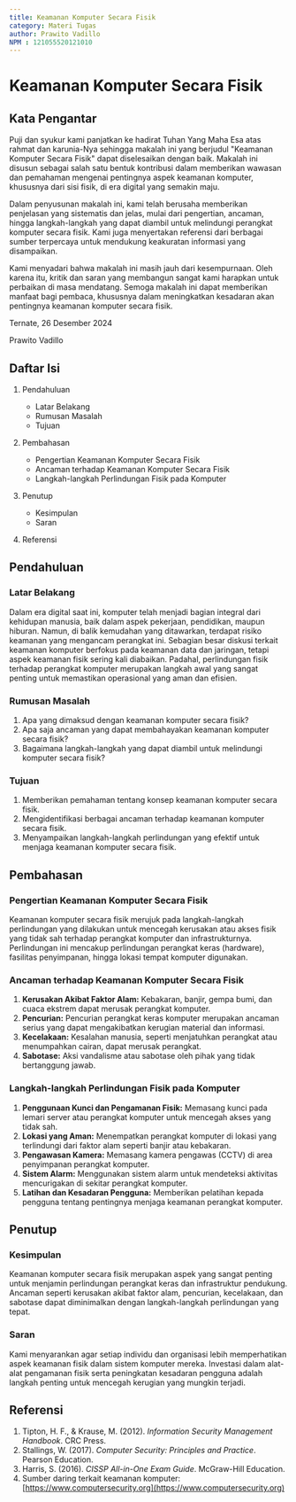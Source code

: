 ```yaml
---
title: Keamanan Komputer Secara Fisik
category: Materi Tugas
author: Prawito Vadillo
NPM : 121055520121010
---
```

# Keamanan Komputer Secara Fisik

## Kata Pengantar

Puji dan syukur kami panjatkan ke hadirat Tuhan Yang Maha Esa atas rahmat dan karunia-Nya sehingga makalah ini yang berjudul "Keamanan Komputer Secara Fisik" dapat diselesaikan dengan baik. Makalah ini disusun sebagai salah satu bentuk kontribusi dalam memberikan wawasan dan pemahaman mengenai pentingnya aspek keamanan komputer, khususnya dari sisi fisik, di era digital yang semakin maju.

Dalam penyusunan makalah ini, kami telah berusaha memberikan penjelasan yang sistematis dan jelas, mulai dari pengertian, ancaman, hingga langkah-langkah yang dapat diambil untuk melindungi perangkat komputer secara fisik. Kami juga menyertakan referensi dari berbagai sumber terpercaya untuk mendukung keakuratan informasi yang disampaikan.

Kami menyadari bahwa makalah ini masih jauh dari kesempurnaan. Oleh karena itu, kritik dan saran yang membangun sangat kami harapkan untuk perbaikan di masa mendatang. Semoga makalah ini dapat memberikan manfaat bagi pembaca, khususnya dalam meningkatkan kesadaran akan pentingnya keamanan komputer secara fisik.

Ternate, 26 Desember 2024

Prawito Vadillo

## Daftar Isi

1. Pendahuluan
   - Latar Belakang
   - Rumusan Masalah
   - Tujuan

2. Pembahasan
   - Pengertian Keamanan Komputer Secara Fisik
   - Ancaman terhadap Keamanan Komputer Secara Fisik
   - Langkah-langkah Perlindungan Fisik pada Komputer

3. Penutup
   - Kesimpulan
   - Saran

4. Referensi

## Pendahuluan

### Latar Belakang

Dalam era digital saat ini, komputer telah menjadi bagian integral dari kehidupan manusia, baik dalam aspek pekerjaan, pendidikan, maupun hiburan. Namun, di balik kemudahan yang ditawarkan, terdapat risiko keamanan yang mengancam perangkat ini. Sebagian besar diskusi terkait keamanan komputer berfokus pada keamanan data dan jaringan, tetapi aspek keamanan fisik sering kali diabaikan. Padahal, perlindungan fisik terhadap perangkat komputer merupakan langkah awal yang sangat penting untuk memastikan operasional yang aman dan efisien.

### Rumusan Masalah

1. Apa yang dimaksud dengan keamanan komputer secara fisik?
2. Apa saja ancaman yang dapat membahayakan keamanan komputer secara fisik?
3. Bagaimana langkah-langkah yang dapat diambil untuk melindungi komputer secara fisik?

### Tujuan

1. Memberikan pemahaman tentang konsep keamanan komputer secara fisik.
2. Mengidentifikasi berbagai ancaman terhadap keamanan komputer secara fisik.
3. Menyampaikan langkah-langkah perlindungan yang efektif untuk menjaga keamanan komputer secara fisik.

## Pembahasan

### Pengertian Keamanan Komputer Secara Fisik

Keamanan komputer secara fisik merujuk pada langkah-langkah perlindungan yang dilakukan untuk mencegah kerusakan atau akses fisik yang tidak sah terhadap perangkat komputer dan infrastrukturnya. Perlindungan ini mencakup perlindungan perangkat keras (hardware), fasilitas penyimpanan, hingga lokasi tempat komputer digunakan.

### Ancaman terhadap Keamanan Komputer Secara Fisik

1. **Kerusakan Akibat Faktor Alam:** Kebakaran, banjir, gempa bumi, dan cuaca ekstrem dapat merusak perangkat komputer.
2. **Pencurian:** Pencurian perangkat keras komputer merupakan ancaman serius yang dapat mengakibatkan kerugian material dan informasi.
3. **Kecelakaan:** Kesalahan manusia, seperti menjatuhkan perangkat atau menumpahkan cairan, dapat merusak perangkat.
4. **Sabotase:** Aksi vandalisme atau sabotase oleh pihak yang tidak bertanggung jawab.

### Langkah-langkah Perlindungan Fisik pada Komputer

1. **Penggunaan Kunci dan Pengamanan Fisik:** Memasang kunci pada lemari server atau perangkat komputer untuk mencegah akses yang tidak sah.
2. **Lokasi yang Aman:** Menempatkan perangkat komputer di lokasi yang terlindungi dari faktor alam seperti banjir atau kebakaran.
3. **Pengawasan Kamera:** Memasang kamera pengawas (CCTV) di area penyimpanan perangkat komputer.
4. **Sistem Alarm:** Menggunakan sistem alarm untuk mendeteksi aktivitas mencurigakan di sekitar perangkat komputer.
5. **Latihan dan Kesadaran Pengguna:** Memberikan pelatihan kepada pengguna tentang pentingnya menjaga keamanan perangkat komputer.

## Penutup

### Kesimpulan

Keamanan komputer secara fisik merupakan aspek yang sangat penting untuk menjamin perlindungan perangkat keras dan infrastruktur pendukung. Ancaman seperti kerusakan akibat faktor alam, pencurian, kecelakaan, dan sabotase dapat diminimalkan dengan langkah-langkah perlindungan yang tepat.

### Saran

Kami menyarankan agar setiap individu dan organisasi lebih memperhatikan aspek keamanan fisik dalam sistem komputer mereka. Investasi dalam alat-alat pengamanan fisik serta peningkatan kesadaran pengguna adalah langkah penting untuk mencegah kerugian yang mungkin terjadi.

## Referensi

1. Tipton, H. F., & Krause, M. (2012). *Information Security Management Handbook*. CRC Press.
2. Stallings, W. (2017). *Computer Security: Principles and Practice*. Pearson Education.
3. Harris, S. (2016). *CISSP All-in-One Exam Guide*. McGraw-Hill Education.
4. Sumber daring terkait keamanan komputer: [https://www.computersecurity.org](https://www.computersecurity.org)

